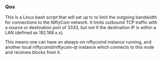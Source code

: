 ### Qos ###

This is a Linux bash script that will set up tc to limit the outgoing bandwidth for connections to the NiftyCoin network. It limits outbound TCP traffic with a source or destination port of 3333, but not if the destination IP is within a LAN (defined as 192.168.x.x).

This means one can have an always-on niftycoind instance running, and another local niftycoind/niftycoin-qt instance which connects to this node and receives blocks from it.
